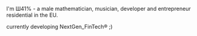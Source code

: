 I'm Ш41% - a male mathematician, musician, developer and entrepreneur residential in the EU.

currently developing NextGen_FinTech® ;)

